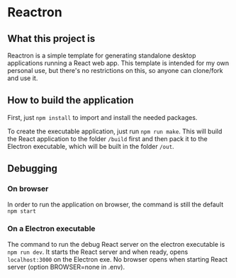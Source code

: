 # Reactron

## What this project is

Reactron is a simple template for generating standalone desktop applications running a React web app. This template is intended for my own personal use, but there's no restrictions on this, so anyone can clone/fork and use it.

## How to build the application

First, just `npm install` to import and install the needed packages.

To create the executable application, just run `npm run make`. This will build the React application to the folder `/build` first and then pack it to the Electron executable, which will be built in the folder `/out`.

## Debugging

### On browser

In order to run the application on browser, the command is still the default `npm start`

### On a Electron executable

The command to run the debug React server on the electron executable is `npm run dev`. It starts the React server and when ready, opens `localhost:3000` on the Electron exe. No browser opens when starting React server (option BROWSER=none in .env).
